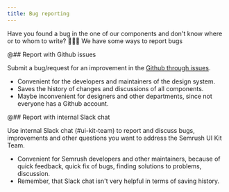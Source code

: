 ```yaml
---
title: Bug reporting
---
```


Have you found a bug in the one of our components and don't know where or to whom to write? 🤷🏻‍♀️ We have some ways to report bugs

@## Report with Github issues

Submit a bug/request for an improvement in the [Github through issues](https://docs.github.com/en/github/collaborating-with-issues-and-pull-requests).

- Convenient for the developers and maintainers of the design system.
- Saves the history of changes and discussions of all components.
- Maybe inconvenient for designers and other departments, since not everyone has a Github account.

@## Report with internal Slack chat

Use internal Slack chat (#ui-kit-team) to report and discuss bugs, improvements and other questions you want to address the Semrush UI Kit Team.

- Convenient for Semrush developers and other maintainers, because of quick feedback, quick fix of bugs, finding solutions to problems, discussion.
- Remember, that Slack chat isn't very helpful in terms of saving history.
